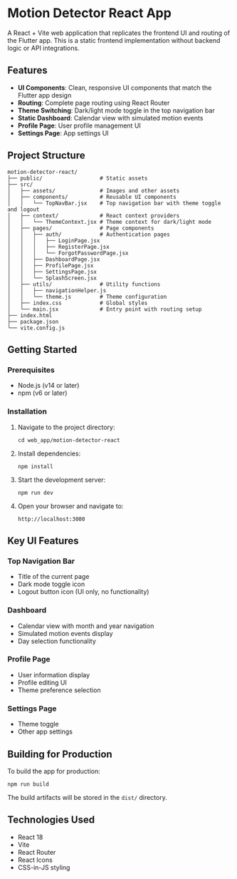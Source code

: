 # Motion Detector React App

A React + Vite web application that replicates the frontend UI and routing of the Flutter app. This is a static frontend implementation without backend logic or API integrations.

## Features

- **UI Components**: Clean, responsive UI components that match the Flutter app design
- **Routing**: Complete page routing using React Router
- **Theme Switching**: Dark/light mode toggle in the top navigation bar
- **Static Dashboard**: Calendar view with simulated motion events
- **Profile Page**: User profile management UI
- **Settings Page**: App settings UI

## Project Structure

```
motion-detector-react/
├── public/                  # Static assets
├── src/
│   ├── assets/              # Images and other assets
│   ├── components/          # Reusable UI components
│   │   └── TopNavBar.jsx    # Top navigation bar with theme toggle and logout
│   ├── context/             # React context providers
│   │   └── ThemeContext.jsx # Theme context for dark/light mode
│   ├── pages/               # Page components
│   │   ├── auth/            # Authentication pages
│   │   │   ├── LoginPage.jsx
│   │   │   ├── RegisterPage.jsx
│   │   │   └── ForgotPasswordPage.jsx
│   │   ├── DashboardPage.jsx
│   │   ├── ProfilePage.jsx
│   │   ├── SettingsPage.jsx
│   │   └── SplashScreen.jsx
│   ├── utils/               # Utility functions
│   │   ├── navigationHelper.js
│   │   └── theme.js         # Theme configuration
│   ├── index.css            # Global styles
│   └── main.jsx             # Entry point with routing setup
├── index.html
├── package.json
└── vite.config.js
```

## Getting Started

### Prerequisites

- Node.js (v14 or later)
- npm (v6 or later)

### Installation

1. Navigate to the project directory:
   ```
   cd web_app/motion-detector-react
   ```

2. Install dependencies:
   ```
   npm install
   ```

3. Start the development server:
   ```
   npm run dev
   ```

4. Open your browser and navigate to:
   ```
   http://localhost:3000
   ```

## Key UI Features

### Top Navigation Bar
- Title of the current page
- Dark mode toggle icon
- Logout button icon (UI only, no functionality)

### Dashboard
- Calendar view with month and year navigation
- Simulated motion events display
- Day selection functionality

### Profile Page
- User information display
- Profile editing UI
- Theme preference selection

### Settings Page
- Theme toggle
- Other app settings

## Building for Production

To build the app for production:

```
npm run build
```

The build artifacts will be stored in the `dist/` directory.

## Technologies Used

- React 18
- Vite
- React Router
- React Icons
- CSS-in-JS styling
